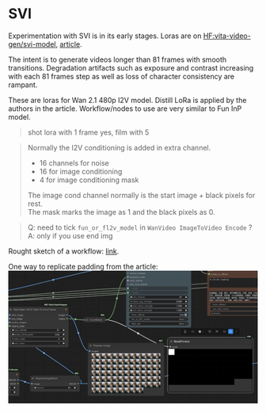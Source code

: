 # SVI

Experimentation with SVI is in its early stages. Loras are on [HF:vita-video-gen/svi-model](https://huggingface.co/vita-video-gen/svi-model/tree/main/version-1.0),
[article](https://github.com/vita-epfl/Stable-Video-Infinity).

The intent is to generate videos longer than 81 frames with smooth transitions.
Degradation artifacts such as exposure and contrast increasing with each 81 frames step as well as loss of character consistency are rampant.

These are loras for Wan 2.1 480p I2V model. Distill LoRa is applied by the authors in the article. Workflow/nodes to use are very similar to Fun InP model.

> shot lora with 1 frame yes, film with 5

> Normally the I2V conditioning is added in extra channel.
> * 16 channels for noise
> * 16 for image conditioning
> * 4 for image conditioning mask
>
> The image cond channel normally is the start image + black pixels for rest.  
> The mask marks the image as 1 and the black pixels as 0.

> Q: need to tick `fun_or_fl2v_model` in `WanVideo ImageToVideo Encode` ?  
> A: only if you use end img

Rought sketch of a workflow: [link](workflows/wanvideo_480p_I2V_SVI-shot_test.json).

One way to replicate padding from the article:
![svi-fragment.webp](screenshots/svi-fragment.webp)
